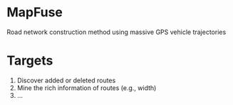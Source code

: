 # MapFuse

Road network construction method using massive GPS vehicle trajectories


**Targets**
==

1. Discover added or deleted routes
2. Mine the rich information of routes (e.g., width)
3. ...
